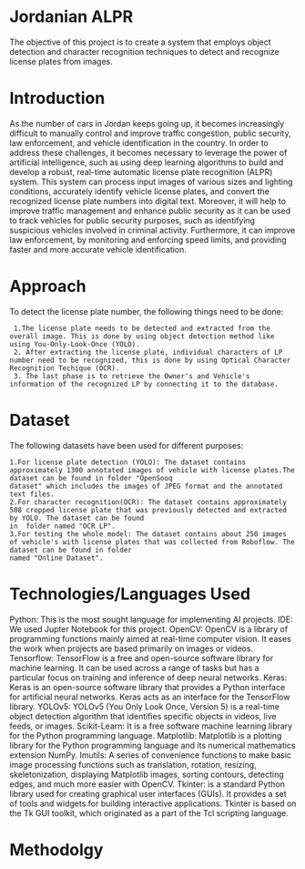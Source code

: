 # Jordanian ALPR
The objective of this project is to create a system that employs object detection and character recognition techniques to detect and recognize license plates from images.

# Introduction
As the number of cars in Jordan keeps going up, it becomes increasingly difficult to manually control and improve traffic congestion, public security, law enforcement, and vehicle identification in the country. In order to address these challenges, it becomes necessary to leverage the power of artificial intelligence, such as using deep learning algorithms to build and develop a robust, real-time automatic license plate recognition (ALPR) system. This system can process input images of various sizes and lighting conditions, accurately identify vehicle license plates, and convert the recognized license plate numbers into digital text. Moreover, it will help to improve traffic management and enhance public security as it can be used to track vehicles for public security purposes, such as identifying suspicious vehicles involved in criminal activity. Furthermore, it can improve law enforcement, by monitoring and enforcing speed limits, and providing faster and more accurate vehicle identification.

# Approach
To detect the license plate number, the following things need to be done:

     1.The license plate needs to be detected and extracted from the overall image. This is done by using object detection method like using You-Only-Look-Once (YOLO).
     2. After extracting the license plate, individual characters of LP number need to be recognized, this is done by using Optical Character Recognition Techique (OCR).
     3. The last phase is to retrieve the Owner's and Vehicle's information of the recognized LP by connecting it to the database.
# Dataset
The following datasets have been used for different purposes:

    1.For license plate detection (YOLO): The dataset contains approximately 1300 annotated images of vehicle with license plates.The dataset can be found in folder "OpenSooq
    dataset" which includes the images of JPEG format and the annotated text files.
    2.For character recognition(OCR): The dataset contains approximately 508 cropped license plate that was previously detected and extracted by YOLO. The dataset can be found 
    in  folder named "OCR LP".
    3.For testing the whole model: The dataset contains about 250 images of vehicle's with license plates that was collected from Roboflow. The dataset can be found in folder
    named "Online Dataset".
    
    
# Technologies/Languages Used
Python: This is the most sought language for implementing AI projects.
IDE: We used Jupter Notebook for this project.
OpenCV: OpenCV is a library of programming functions mainly aimed at real-time computer vision. It eases the work when projects are based primarily on images or videos.
Tensorflow: TensorFlow is a free and open-source software library for machine learning. It can be used across a range of tasks but has a particular focus on training and inference of deep neural networks.
Keras: Keras is an open-source software library that provides a Python interface for artificial neural networks. Keras acts as an interface for the TensorFlow library.
YOLOv5: YOLOv5 (You Only Look Once, Version 5) is a real-time object detection algorithm that identifies specific objects in videos, live feeds, or images.
Scikit-Learn: It is a free software machine learning library for the Python programming language.
Matplotlib: Matplotlib is a plotting library for the Python programming language and its numerical mathematics extension NumPy.
Imutils: A series of convenience functions to make basic image processing functions such as translation, rotation, resizing, skeletonization, displaying Matplotlib images, sorting contours, detecting edges, and much more easier with OpenCV.
Tkinter: is a standard Python library used for creating graphical user interfaces (GUIs). It provides a set of tools and widgets for building interactive applications. Tkinter is based on the Tk GUI toolkit, which originated as a part of the Tcl scripting language.

# Methodolgy


